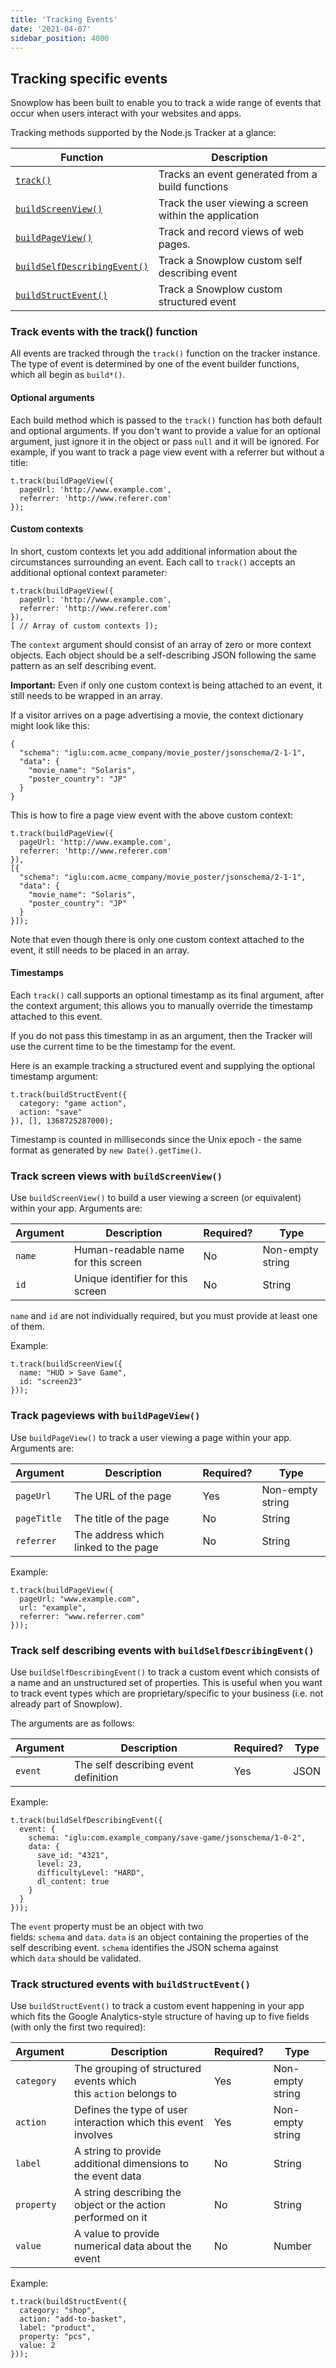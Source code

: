 ```yaml
---
title: 'Tracking Events'
date: '2021-04-07'
sidebar_position: 4000
---
```


## Tracking specific events

Snowplow has been built to enable you to track a wide range of events that occur when users interact with your websites and apps.

Tracking methods supported by the Node.js Tracker at a glance:

| **Function**                                           | **Description**                                        |
| ------------------------------------------------------ | ------------------------------------------------------ |
| [`track()`](#track-event)                              | Tracks an event generated from a build functions       |
| [`buildScreenView()`](#screen-view)                    | Track the user viewing a screen within the application |
| [`buildPageView()`](#page-view)                        | Track and record views of web pages.                   |
| [`buildSelfDescribingEvent()`](#self-describing-event) | Track a Snowplow custom self describing event          |
| [`buildStructEvent()`](#struct-event)                  | Track a Snowplow custom structured event               |

### Track events with the track() function

All events are tracked through the `track()` function on the tracker instance. The type of event is determined by one of the event builder functions, which all begin as `build*()`.

#### Optional arguments

Each build method which is passed to the `track()` function has both default and optional arguments. If you don't want to provide a value for an optional argument, just ignore it in the object or pass `null` and it will be ignored. For example, if you want to track a page view event with a referrer but without a title:

```
t.track(buildPageView({
  pageUrl: 'http://www.example.com',
  referrer: 'http://www.referer.com'
});
```

#### Custom contexts

In short, custom contexts let you add additional information about the circumstances surrounding an event. Each call to `track()` accepts an additional optional context parameter:

```
t.track(buildPageView({
  pageUrl: 'http://www.example.com',
  referrer: 'http://www.referer.com'
}),
[ // Array of custom contexts ]);
```

The `context` argument should consist of an array of zero or more context objects. Each object should be a self-describing JSON following the same pattern as an self describing event.

**Important:** Even if only one custom context is being attached to an event, it still needs to be wrapped in an array.

If a visitor arrives on a page advertising a movie, the context dictionary might look like this:

```
{
  "schema": "iglu:com.acme_company/movie_poster/jsonschema/2-1-1",
  "data": {
    "movie_name": "Solaris",
    "poster_country": "JP"
  }
}
```

This is how to fire a page view event with the above custom context:

```
t.track(buildPageView({
  pageUrl: 'http://www.example.com',
  referrer: 'http://www.referer.com'
}),
[{
  "schema": "iglu:com.acme_company/movie_poster/jsonschema/2-1-1",
  "data": {
    "movie_name": "Solaris",
    "poster_country": "JP"
  }
}]);
```

Note that even though there is only one custom context attached to the event, it still needs to be placed in an array.

#### Timestamps

Each `track()` call supports an optional timestamp as its final argument, after the context argument; this allows you to manually override the timestamp attached to this event.

If you do not pass this timestamp in as an argument, then the Tracker will use the current time to be the timestamp for the event.

Here is an example tracking a structured event and supplying the optional timestamp argument:

```
t.track(buildStructEvent({
  category: "game action",
  action: "save"
}), [], 1368725287000);
```

Timestamp is counted in milliseconds since the Unix epoch - the same format as generated by `new Date().getTime()`.

### Track screen views with `buildScreenView()`

Use `buildScreenView()` to build a user viewing a screen (or equivalent) within your app. Arguments are:

| **Argument** | **Description**                     | **Required?** | **Type**         |
| ------------ | ----------------------------------- | ------------- | ---------------- |
| `name`       | Human-readable name for this screen | No            | Non-empty string |
| `id`         | Unique identifier for this screen   | No            | String           |

`name` and `id` are not individually required, but you must provide at least one of them.

Example:

```
t.track(buildScreenView({
  name: "HUD > Save Game",
  id: "screen23"
}));
```

### Track pageviews with `buildPageView()`

Use `buildPageView()` to track a user viewing a page within your app. Arguments are:

| **Argument** | **Description**                      | **Required?** | **Type**         |
| ------------ | ------------------------------------ | ------------- | ---------------- |
| `pageUrl`    | The URL of the page                  | Yes           | Non-empty string |
| `pageTitle`  | The title of the page                | No            | String           |
| `referrer`   | The address which linked to the page | No            | String           |

Example:

```
t.track(buildPageView({
  pageUrl: "www.example.com",
  url: "example",
  referrer: "www.referrer.com"
}));
```

### Track self describing events with `buildSelfDescribingEvent()`

Use `buildSelfDescribingEvent()` to track a custom event which consists of a name and an unstructured set of properties. This is useful when you want to track event types which are proprietary/specific to your business (i.e. not already part of Snowplow).

The arguments are as follows:

| **Argument** | **Description**                      | **Required?** | **Type** |
| ------------ | ------------------------------------ | ------------- | -------- |
| `event`      | The self describing event definition | Yes           | JSON     |

Example:

```
t.track(buildSelfDescribingEvent({
  event: {
    schema: "iglu:com.example_company/save-game/jsonschema/1-0-2",
    data: {
      save_id: "4321",
      level: 23,
      difficultyLevel: "HARD",
      dl_content: true
    }
  }
}));
```

The `event` property must be an object with two fields: `schema` and `data`. `data` is an object containing the properties of the self describing event. `schema` identifies the JSON schema against which `data` should be validated.

### Track structured events with `buildStructEvent()`

Use `buildStructEvent()` to track a custom event happening in your app which fits the Google Analytics-style structure of having up to five fields (with only the first two required):

| **Argument** | **Description**                                                  | **Required?** | **Type**         |
| ------------ | ---------------------------------------------------------------- | ------------- | ---------------- |
| `category`   | The grouping of structured events which this `action` belongs to | Yes           | Non-empty string |
| `action`     | Defines the type of user interaction which this event involves   | Yes           | Non-empty string |
| `label`      | A string to provide additional dimensions to the event data      | No            | String           |
| `property`   | A string describing the object or the action performed on it     | No            | String           |
| `value`      | A value to provide numerical data about the event                | No            | Number           |

Example:

```
t.track(buildStructEvent({
  category: "shop",
  action: "add-to-basket",
  label: "product",
  property: "pcs",
  value: 2
}));
```
